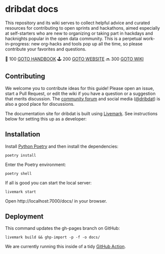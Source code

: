 # dribdat docs

This repository and its wiki serves to collect helpful advice and curated resources for contributing to open sprints and hackathons, aimed especially at self-starters who are new to organizing or taking part in hackdays and hacknights popular in the open data community. This is a perpetual work-in-progress: new org-hacks and tools pop up all the time, so please contribute your favorites and questions.

📖 100 [GOTO HANDBOOK](https://dribdat.cc)
🕹️ 200 [GOTO WEBSITE](https://dribd.at)
🔜 300 [GOTO WIKI](https://github.com/dribdat/docs/wiki/)

## Contributing

We welcome you to contribute ideas for this guide! Please open an issue, start a Pull Request, or edit the wiki if you have a question or a suggestion that merits discussion. The [community forum](https://forum.opendata.ch) and social media ([@dribdat](https://twitter.com/dribdat)) is also a good place for discussions.

The documentation site for dribdat is built using [Livemark](https://livemark.frictionlessdata.io/). See instructions below for setting this up as a developer:

## Installation

Install [Python Poetry](https://python-poetry.org/) and then install the dependencies:

`poetry install`

Enter the Poetry environment:

`poetry shell`

If all is good you can start the local server:

`livemark start`

Open http://localhost:7000/docs/ in your browser.

## Deployment

This command updates the gh-pages branch on GitHub:

`livemark build && ghp-import -p -f -o docs/`

We are currently running this inside of a tidy [GitHub Action](.github/workflows/livemark-gh-pages.yml).